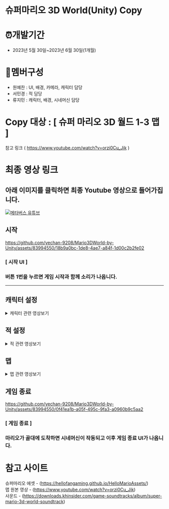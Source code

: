 # 슈퍼마리오 3D World(Unity) Copy

# ⏰개발기간
* 2023년 5월 30일~2023년 6월 30일(1개월)

# 📄멤버구성
* 원예찬 :  UI, 배경, 카메라, 캐릭터 담당
* 서민경 : 적 담당
* 류지민 : 캐릭터, 배경, 시네머신 담당

# Copy 대상 : [ 슈퍼 마리오 3D 월드 1-3 맵 ]
참고 링크 ( https://www.youtube.com/watch?v=orzi0Cu_Jik )

# 최종 영상 링크 

## 아래 이미지를 클릭하면 최종 Youtube 영상으로 들어가집니다.
[![메타버스 유튜브](https://github.com/yechan-9208/Mario3DWorld-by-Unity/assets/83994550/b2d7be51-5df7-4182-b155-5fa72164c1b8)](https://www.youtube.com/watch?v=RoNp-CZdqho&t=1s)

## 시작

https://github.com/yechan-9208/Mario3DWorld-by-Unity/assets/83994550/18b9a0bc-1de8-4ae7-a84f-1d00c2b2fe02

### [ 시작 UI ]
### 버튼 1번을 누르면 게임 시작과 함께 소리가 나옵니다.



***
## 캐릭터 설정

<details>
  <summary>캐릭터 관련 영상보기</summary>
</br>
  
https://github.com/yechan-9208/Mario3DWorld-by-Unity/assets/83994550/18de4f41-ce0b-4da3-ac62-2a195cdbfaa9

### [ 기본 움직임 ]
### 방향키를 누른 순간 (최저 속도) 부터 방향키를 누르고 있는 동안 (최고 속도) 속도를 다르게 설정하여 움직임을 자연스럽게 하였습니다.
***
https://github.com/yechan-9208/Mario3DWorld-by-Unity/assets/83994550/050aa792-fcf4-4b04-8f03-f5f267d49287

https://github.com/yechan-9208/Mario3DWorld-by-Unity/assets/83994550/2c7d24ed-a992-49e3-9949-8e06cc501278
### [ 추가 움직임 ]
### 엉덩방아 찢기와 벽 점프를 구현하였습니다. 엉덩 방아 찢기를 할때 카메라 쉐이크 효과를 주었습니다.
***
https://github.com/yechan-9208/Mario3DWorld-by-Unity/assets/83994550/6ecf46f5-87eb-4c6d-a95f-cad56fd3f582

### [ 마리오 크기 변경 ]
### 큰 마리오가 데미지를 받으면 작은 마리오로 변하고 작은 마리오가 버섯을 먹으면 큰 마리오로 변합니다.
### (에셋이 없는 관계로 데미지를 받고 일정 시간 동안 무적 상태를 머리 위 도형으로 표현하였습니다)

***
</details>


## 적 설정
<details>
  <summary>적 관련 영상보기</summary>
</br>
  
https://github.com/yechan-9208/Mario3DWorld-by-Unity/assets/83994550/fd2382d9-f668-4ce3-b1cc-1e2d1fed205b
### [ 굼바 ]
### 마리오와 일정거리가 가까워지면 마리오를 따라다닙니다.
***
https://github.com/yechan-9208/Mario3DWorld-by-Unity/assets/83994550/a2d7c5d1-7140-4b83-87e8-6871dccabfd2
### [ 뻐끔 플라워 ]
### 마리오와 일정거리가 가까워지면 제자리에서 마리오 방향으로 쳐다봅니다.
***
https://github.com/yechan-9208/Mario3DWorld-by-Unity/assets/83994550/f7505ff2-7829-4fec-805f-66be92ad0849
### [ 엉금엉금 ]
### 마리오와 일정거리가 가까워지면 마리오를 따라다닙니다. 처음 밟히면 등 껍질과 분리가 됩니다.
### 등 껍질과 만나게 되면 다시 등 껍질을 입습니다. 총 2번 밟으면 죽습니다. 또한 마리오는 등껍질을 발로 찰 수있습니다.

***
</details>





## 맵
<details>
  <summary>맵 관련 영상보기</summary>

</br>

https://github.com/yechan-9208/Mario3DWorld-by-Unity/assets/83994550/07fab78c-66c2-424a-a377-9c0d871c396a

https://github.com/yechan-9208/Mario3DWorld-by-Unity/assets/83994550/33e09667-e527-4e2e-b0b5-ec0ec7f5cb69

### [ 블럭 ]
### 마리오는 머리나 엉덩 방아로 블럭과 상호 작용을 할 수 있고 블럭에 따라 코인, 버섯등이 나옵니다.
***

https://github.com/yechan-9208/Mario3DWorld-by-Unity/assets/83994550/31eb9550-26bf-4faf-a7ac-5813c55bbf1c

### [ 비밀방 ]
### 월드 1-3맵에 있는 비밀 방을 구현하였습니다.
***

https://github.com/yechan-9208/Mario3DWorld-by-Unity/assets/83994550/4eef5ac6-a771-40f3-8ee0-7c310c8b215c

### [ 세이브 포인트 ]
### 맵 중간에 죽어도 다시 살아 날 수 있는 세이브 포인트를 구현하였습니다.
***
  
</details>



## 게임 종료

https://github.com/yechan-9208/Mario3DWorld-by-Unity/assets/83994550/0f41ea1b-a05f-495c-9fa3-a0960b9c5aa2

### [ 게임 종료 ]
### 마리오가 골대에 도착하면 시네머신이 작동되고 이후 게임 종료 UI가 나옵니다.


# 참고 사이트
슈퍼마리오 에셋 - (https://hellofangaming.github.io/HelloMarioAssets/) </br>
맵 원본 영상 - (https://www.youtube.com/watch?v=orzi0Cu_Jik) </br>
사운드 - (https://downloads.khinsider.com/game-soundtracks/album/super-mario-3d-world-soundtrack)

